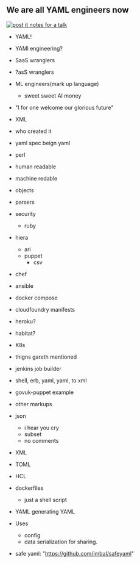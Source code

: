 ## We are all YAML engineers now

[![post it notes for a talk](https://farm5.staticflickr.com/4677/39740755381_685bed257e_k_d.jpg)](https://www.flickr.com/photos/rjw1/39740755381/)

- YAML! 

- YAMl engineering?
- SaaS wranglers
- ?asS wranglers
- ML engineers(mark up language)
  - sweet sweet AI money
- "I for one welcome our glorious future"

- XML
- who created it
- yaml spec beign yaml
- perl

- human readable
- machine redable
- objects
- parsers

- security
  - ruby

- hiera
  - ari
  - puppet
    - csv

- chef
- ansible
- docker compose
- cloudfoundry manifests
- heroku?
- habitat?
- K8s
- thigns gareth mentioned

- jenkins job builder
 - shell, erb, yaml, yaml, to xml
 - govuk-puppet example

- other markups
 - json
   - i hear you cry
   - subset
   - no comments
 - XML
 - TOML
 - HCL
 - dockerfiles
   - just a shell script

- YAML generating YAML

- Uses
  - config
  - data serialization for sharing.


- safe yaml: "https://github.com/imbal/safeyaml"
